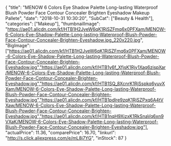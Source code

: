 {
	"title": "MENOW 6 Colors Eye Shadow Palette Long-lasting Waterproof Blush Powder Face Contour Concealer Brighten Eyeshadow Makeup Pallete",
	"date": "2018-10-31 10:30:20",
	"SubCat": ["Beauty & Health"],
	"categories": ["Makeup"],
	"thumbnailImage": "https://ae01.alicdn.com/kf/HTB1H2JveW6qK1RjSZFmq6x0PFXam/MENOW-6-Colors-Eye-Shadow-Palette-Long-lasting-Waterproof-Blush-Powder-Face-Contour-Concealer-Brighten-Eyeshadow.jpg_220x220.jpg",
	"BigImage": ["https://ae01.alicdn.com/kf/HTB1H2JveW6qK1RjSZFmq6x0PFXam/MENOW-6-Colors-Eye-Shadow-Palette-Long-lasting-Waterproof-Blush-Powder-Face-Contour-Concealer-Brighten-Eyeshadow.jpg","https://ae01.alicdn.com/kf/HTB1y6f_XfjsK1Rjy1Xaq6zispXar/MENOW-6-Colors-Eye-Shadow-Palette-Long-lasting-Waterproof-Blush-Powder-Face-Contour-Concealer-Brighten-Eyeshadow.jpg","https://ae01.alicdn.com/kf/HTB1SQ_8XcnrK1RjSspkq6yuvXXam/MENOW-6-Colors-Eye-Shadow-Palette-Long-lasting-Waterproof-Blush-Powder-Face-Contour-Concealer-Brighten-Eyeshadow.jpg","https://ae01.alicdn.com/kf/HTB1pdlre9zqK1RjSZPxq6A4tVXaw/MENOW-6-Colors-Eye-Shadow-Palette-Long-lasting-Waterproof-Blush-Powder-Face-Contour-Concealer-Brighten-Eyeshadow.jpg","https://ae01.alicdn.com/kf/HTB1nqH9XizxK1RkSnaVq6xn9VXaK/MENOW-6-Colors-Eye-Shadow-Palette-Long-lasting-Waterproof-Blush-Powder-Face-Contour-Concealer-Brighten-Eyeshadow.jpg"],
	"actualPrice": 11.36,
	"comparePrice": 16.70,
	"linkurl": "http://s.click.aliexpress.com/e/mL8j7YG",
	"inStock": 87
}
